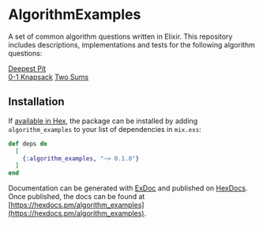 # AlgorithmExamples

A set of common algorithm questions written in Elixir. This repository includes descriptions, implementations and tests for the following algorithm questions:

[Deepest Pit](https://github.com/dbernazal/algorithm_examples/tree/master/lib/pit)  
[0-1 Knapsack](https://github.com/dbernazal/algorithm_examples/tree/master/lib/knapsack)
[Two Sums](https://github.com/dbernazal/algorithm_examples/tree/master/lib/two_sums)

## Installation

If [available in Hex](https://hex.pm/docs/publish), the package can be installed
by adding `algorithm_examples` to your list of dependencies in `mix.exs`:

```elixir
def deps do
  [
    {:algorithm_examples, "~> 0.1.0"}
  ]
end
```

Documentation can be generated with [ExDoc](https://github.com/elixir-lang/ex_doc)
and published on [HexDocs](https://hexdocs.pm). Once published, the docs can
be found at [https://hexdocs.pm/algorithm_examples](https://hexdocs.pm/algorithm_examples).

